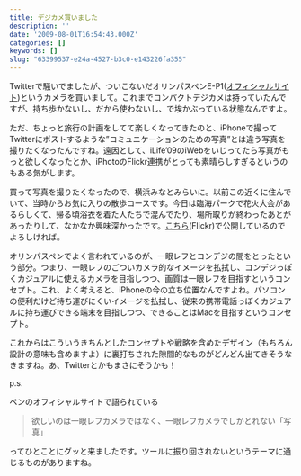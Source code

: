 ```yaml
---
title: デジカメ買いました
description: ''
date: '2009-08-01T16:54:43.000Z'
categories: []
keywords: []
slug: "63399537-e24a-4527-b3c0-e143226fa355"
---
```

Twitterで騒いでましたが、ついこないだオリンパスペンE-P1([オフィシャルサイト](http://olympus-imaging.jp/pen/))というカメラを買いまして。これまでコンパクトデジカメは持っていたんですが、持ち歩かないし、だから使わないし、で埃かぶっている状態なんですよ。

ただ、ちょっと旅行の計画をしてて楽しくなってきたのと、iPhoneで撮ってTwitterにポストするような”コミュニケーションのための写真”とは違う写真を撮りたくなったんですね。遠因として、iLife’09のiWebをいじってたら写真がもっと欲しくなったとか、iPhotoのFlickr連携がとっても素晴らしすぎるというのもある気がします。

買って写真を撮りたくなったので、横浜みなとみらいに。以前この近くに住んでいて、当時からお気に入りの散歩コースです。今日は臨海パークで花火大会があるらしくて、帰る頃浴衣を着た人たちで混んでたり、場所取りが終わったあとがあったりして、なかなか興味深かったです。[こちら](http://www.flickr.com/photos/beyondmywish/sets/72157621910662100/)(Flickr)で公開しているのでよろしければ。

オリンパスペンでよく言われているのが、一眼レフとコンデジの間をとったという部分。つまり、一眼レフのごついカメラ的なイメージを払拭し、コンデジっぽくカジュアルに使えるカメラを目指しつつ、画質は一眼レフを目指すというコンセプト。これ、よく考えると、iPhoneの今の立ち位置なんですよね。パソコンの便利だけど持ち運びにくいイメージを払拭し、従来の携帯電話っぽくカジュアルに持ち運びできる端末を目指しつつ、できることはMacを目指すというコンセプト。

これからはこういうきちんとしたコンセプトや戦略を含めたデザイン（もちろん設計の意味も含めますよ）に裏打ちされた隙間的なものがどんどん出てきそうなきますね。あ、Twitterとかもまさにそうかも！

p.s.

ペンのオフィシャルサイトで語られている

> 欲しいのは一眼レフカメラではなく、一眼レフカメラでしかとれない「写真」

ってひとことにグッと来ましたです。ツールに振り回されないというテーマに通じるものがありますね。